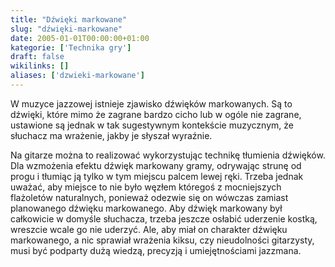 ```yaml
---
title: "Dźwięki markowane"
slug: "dźwięki-markowane"
date: 2005-01-01T00:00:00+01:00
kategorie: ['Technika gry']
draft: false
wikilinks: []
aliases: ['dzwieki-markowane']
---
```

W muzyce jazzowej istnieje zjawisko dźwięków markowanych. Są to dźwięki,
które mimo że zagrane bardzo cicho lub w ogóle nie zagrane, ustawione są
jednak w tak sugestywnym kontekście muzycznym, że słuchacz ma wrażenie,
jakby je słyszał wyraźnie.

Na gitarze można to realizować wykorzystując technikę tłumienia
dźwięków. Dla wzmożenia efektu dźwięk markowany gramy, odrywając
strunę od progu i tłumiąc ją tylko w tym miejscu palcem lewej ręki.
Trzeba jednak uważać, aby miejsce to nie było węzłem któregoś z
mocniejszych flażoletów naturalnych, ponieważ odezwie się on wówczas
zamiast planowanego dźwięku markowanego. Aby dźwięk markowany był
całkowicie w domyśle słuchacza, trzeba jeszcze osłabić uderzenie
kostką, wreszcie wcale go nie uderzyć. Ale, aby miał on charakter
dźwięku markowanego, a nic sprawiał wrażenia kiksu, czy nieudolności
gitarzysty, musi być podparty dużą wiedzą, precyzją i umiejętnościami
jazzmana.

